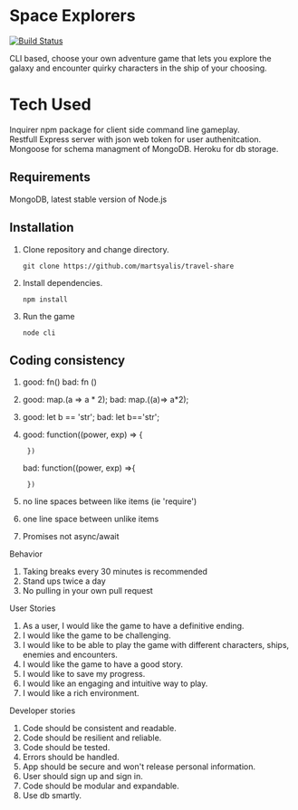 
# Space Explorers
[![Build Status](https://travis-ci.org/ZacIsLate/SpaceExplorers.svg?branch=master)](https://travis-ci.org/ZacIsLate/SpaceExplorers)

CLI based, choose your own adventure game that lets you explore the galaxy and encounter quirky characters in the ship of your choosing.

# Tech Used
Inquirer npm package for client side command line gameplay.  
Restfull Express server with json web token for user authenitcation. 
Mongoose for schema managment of MongoDB.
Heroku for db storage. 


## Requirements

MongoDB, latest stable version of Node.js 

## Installation   

1. Clone repository and change directory.

    ```
    git clone https://github.com/martsyalis/travel-share 
    ```

2. Install dependencies.

    ```
    npm install
    ```
3. Run the game 
    ```
    node cli
    ```

## Coding consistency
1. good: fn()  bad: fn ()
2. good: map.(a => a * 2);
    bad: map.((a)=> a*2);
3. good: let b == 'str';
    bad: let b=='str';
4. good: function((power, exp) => {

        })
    bad: function((power, exp) =>{

        })

5. no line spaces between like items (ie 'require')
6. one line space between unlike items
7. Promises not async/await

Behavior
1. Taking breaks every 30 minutes is recommended
2. Stand ups twice a day
3. No pulling in your own pull request

User Stories
1. As a user, I would like the game to have a definitive ending.
2. I would like the game to be challenging.
3. I would like to be able to play the game with different characters, ships, enemies and encounters.
4. I would like the game to have a good story.
5. I would like to save my progress.
6. I would like an engaging and intuitive way to play.
7. I would like a rich environment.

Developer stories
1. Code should be consistent and readable.
2. Code should be resilient and reliable.
3. Code should be tested.
4. Errors should be handled.
5. App should be secure and won't release personal information.
6. User should sign up and sign in.
7. Code should be modular and expandable.
8. Use db smartly.
